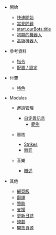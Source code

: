 - 開始

  - [快速開始](/zh-TW/getting-started/quick-start.md)
  - [常見問題](/zh-TW/getting-started/faq.md)
  - [start.ourBots.title](/zh-TW/getting-started/our-bots.md)
  - [初期的機器人](/zh-TW/getting-started/alpha.md)
  - [高級機器人](/zh-TW/getting-started/pro.md)

- 參考資料

  - [指令](/zh-TW/reference/commands.md)
  - [配置 / 設定](/zh-TW/reference/settings.md)

- 付費

  - [特色](/zh-TW/premium/features.md)

- Modules

  - 邀請管理

    - [自定義訊息](/zh-TW/modules/invites/custom-messages.md)
      - [範例](/zh-TW/modules/invites/examples.md)

  - 審核

    - [Strikes](/zh-TW/modules/moderation/strikes.md)
    - [懲罰](/zh-TW/modules/moderation/punishments.md)

  - 音樂

    - [概述](/zh-TW/modules/music/overview.md)

- 其他

  - [網頁版](/zh-TW/other/webpanel.md)
  - [翻譯](/zh-TW/other/translations.md)
  - [贊助](/zh-TW/other/donating.md)
  - [支援](/zh-TW/other/support.md)
  - [更新日誌](/zh-TW/other/changelog.md)
  - [規劃](/zh-TW/other/roadmap.md)
  - [開放資源](/zh-TW/other/open-source.md)
